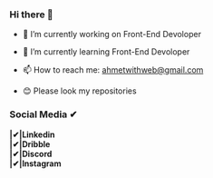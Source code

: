 ### Hi there 👋


- 🔭 I’m currently working on Front-End Devoloper
- 🌱 I’m currently learning Front-End Devoloper
- 📫 How to reach me: ahmetwithweb@gmail.com


- 😊 Please look my repositories

### Social Media ✔
  <b>
  |✔|Linkedin <br />
  |✔|Dribble  <br />
  |✔|Discord  <br />
  |✔|Instagram<br /> 
  </b>
